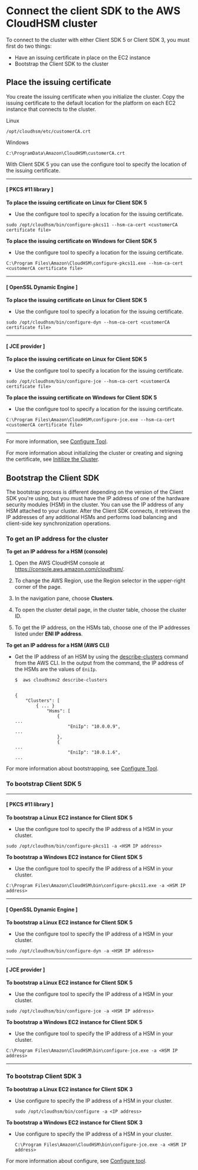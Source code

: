 # Connect the client SDK to the AWS CloudHSM cluster<a name="cluster-connect"></a>

 To connect to the cluster with either Client SDK 5 or Client SDK 3, you must first do two things: 
+ Have an issuing certificate in place on the EC2 instance
+ Bootstrap the Client SDK to the cluster

## Place the issuing certificate<a name="place-hsm-cert"></a>

 You create the issuing certificate when you initialize the cluster\. Copy the issuing certificate to the default location for the platform on each EC2 instance that connects to the cluster\. 

Linux

```
/opt/cloudhsm/etc/customerCA.crt
```

Windows

```
C:\ProgramData\Amazon\CloudHSM\customerCA.crt
```

With Client SDK 5 you can use the configure tool to specify the location of the issuing certificate\. 

------
#### [ PKCS \#11 library ]

**To place the issuing certificate on Linux for Client SDK 5**
+  Use the configure tool to specify a location for the issuing certificate\. 

  ```
  sudo /opt/cloudhsm/bin/configure-pkcs11 --hsm-ca-cert <customerCA certificate file>
  ```

**To place the issuing certificate on Windows for Client SDK 5**
+  Use the configure tool to specify a location for the issuing certificate\. 

  ```
  C:\Program Files\Amazon\CloudHSM\configure-pkcs11.exe --hsm-ca-cert <customerCA certificate file>
  ```

------
#### [ OpenSSL Dynamic Engine ]

**To place the issuing certificate on Linux for Client SDK 5**
+  Use the configure tool to specify a location for the issuing certificate\. 

  ```
  sudo /opt/cloudhsm/bin/configure-dyn --hsm-ca-cert <customerCA certificate file>
  ```

------
#### [ JCE provider ]

**To place the issuing certificate on Linux for Client SDK 5**
+  Use the configure tool to specify a location for the issuing certificate\. 

  ```
  sudo /opt/cloudhsm/bin/configure-jce --hsm-ca-cert <customerCA certificate file>
  ```

**To place the issuing certificate on Windows for Client SDK 5**
+  Use the configure tool to specify a location for the issuing certificate\. 

  ```
  C:\Program Files\Amazon\CloudHSM\configure-jce.exe --hsm-ca-cert <customerCA certificate file>
  ```

------

For more information, see [Configure Tool](configure-sdk-5.md)\.

For more information about initializing the cluster or creating and signing the certificate, see [Initilize the Cluster](initialize-cluster.md#initialize)\. 

## Bootstrap the Client SDK<a name="connect-how-to"></a>

The bootstrap process is different depending on the version of the Client SDK you're using, but you must have the IP address of one of the hardware security modules \(HSM\) in the cluster\. You can use the IP address of any HSM attached to your cluster\. After the Client SDK connects, it retrieves the IP addresses of any additional HSMs and performs load balancing and client\-side key synchronization operations\. 

### To get an IP address for the cluster<a name="connect-get-ip"></a>

**To get an IP address for a HSM \(console\)**

1. Open the AWS CloudHSM console at [https://console\.aws\.amazon\.com/cloudhsm/](https://console.aws.amazon.com/cloudhsm/)\.

1. To change the AWS Region, use the Region selector in the upper\-right corner of the page\.

1. In the navigation pane, choose **Clusters**\.

1. To open the cluster detail page, in the cluster table, choose the cluster ID\.

1. To get the IP address, on the HSMs tab, choose one of the IP addresses listed under **ENI IP address**\. 

**To get an IP address for a HSM \(AWS CLI\)**
+ Get the IP address of an HSM by using the [describe\-clusters](https://docs.aws.amazon.com/cli/latest/reference/cloudhsmv2/describe-clusters.html) command from the AWS CLI\. In the output from the command, the IP address of the HSMs are the values of `EniIp`\. 

  ```
  $  aws cloudhsmv2 describe-clusters
  	
  
  {
      "Clusters": [
          { ... }
              "Hsms": [
                  {
  ...
                      "EniIp": "10.0.0.9",
  ...
                  },
                  {
  ...
                      "EniIp": "10.0.1.6",
  ...
  ```

For more information about bootstrapping, see [Configure Tool](configure-tool.md)\.

### To bootstrap Client SDK 5<a name="sdk8-connect"></a>

------
#### [ PKCS \#11 library ]

**To bootstrap a Linux EC2 instance for Client SDK 5**
+  Use the configure tool to specify the IP address of a HSM in your cluster\. 

  ```
  sudo /opt/cloudhsm/bin/configure-pkcs11 -a <HSM IP address>
  ```

**To bootstrap a Windows EC2 instance for Client SDK 5**
+  Use the configure tool to specify the IP address of a HSM in your cluster\. 

  ```
  C:\Program Files\Amazon\CloudHSM\bin\configure-pkcs11.exe -a <HSM IP address>
  ```

------
#### [ OpenSSL Dynamic Engine ]

**To bootstrap a Linux EC2 instance for Client SDK 5**
+  Use the configure tool to specify the IP address of a HSM in your cluster\. 

  ```
  sudo /opt/cloudhsm/bin/configure-dyn -a <HSM IP address>
  ```

------
#### [ JCE provider ]

**To bootstrap a Linux EC2 instance for Client SDK 5**
+  Use the configure tool to specify the IP address of a HSM in your cluster\. 

  ```
  sudo /opt/cloudhsm/bin/configure-jce -a <HSM IP address>
  ```

**To bootstrap a Windows EC2 instance for Client SDK 5**
+  Use the configure tool to specify the IP address of a HSM in your cluster\. 

  ```
  C:\Program Files\Amazon\CloudHSM\bin\configure-jce.exe -a <HSM IP address>
  ```

------

### To bootstrap Client SDK 3<a name="sdk3-connect"></a>

**To bootstrap a Linux EC2 instance for Client SDK 3**
+ Use configure to specify the IP address of a HSM in your cluster\. 

  ```
  sudo /opt/cloudhsm/bin/configure -a <IP address>
  ```

**To bootstrap a Windows EC2 instance for Client SDK 3**
+ Use configure to specify the IP address of a HSM in your cluster\. 

  ```
  C:\Program Files\Amazon\CloudHSM\bin\configure-jce.exe -a <HSM IP address>
  ```

For more information about configure, see [Configure tool](configure-tool.md)\.